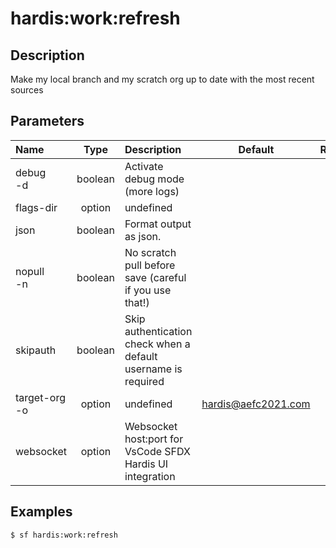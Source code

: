 <!-- This file has been generated with command 'sf hardis:doc:plugin:generate'. Please do not update it manually or it may be overwritten -->
# hardis:work:refresh

## Description

Make my local branch and my scratch org up to date with the most recent sources

## Parameters

|Name|Type|Description|Default|Required|Options|
|:---|:--:|:----------|:-----:|:------:|:-----:|
|debug<br/>-d|boolean|Activate debug mode (more logs)||||
|flags-dir|option|undefined||||
|json|boolean|Format output as json.||||
|nopull<br/>-n|boolean|No scratch pull before save (careful if you use that!)||||
|skipauth|boolean|Skip authentication check when a default username is required||||
|target-org<br/>-o|option|undefined|hardis@aefc2021.com|||
|websocket|option|Websocket host:port for VsCode SFDX Hardis UI integration||||

## Examples

```shell
$ sf hardis:work:refresh
```



